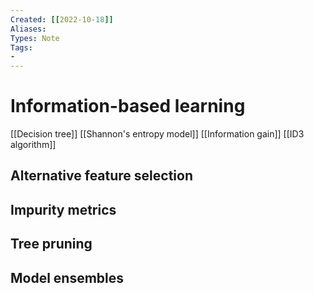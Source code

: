 ```yaml
---
Created: [[2022-10-18]]
Aliases: 
Types: Note
Tags: 
- 
---
```

# Information-based learning
[[Decision tree]]
[[Shannon's entropy model]]
[[Information gain]]
[[ID3 algorithm]]

## Alternative feature selection

## Impurity metrics

## Tree pruning

## Model ensembles

